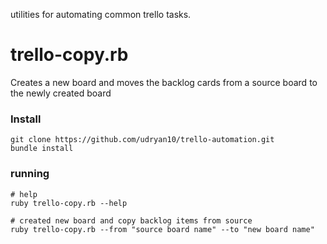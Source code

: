 utilities for automating common trello tasks. 

# trello-copy.rb
Creates a new board and moves the backlog cards from a source board to the newly created board

### Install
    git clone https://github.com/udryan10/trello-automation.git
    bundle install
### running
    # help 
    ruby trello-copy.rb --help
    
    # created new board and copy backlog items from source
    ruby trello-copy.rb --from "source board name" --to "new board name"
